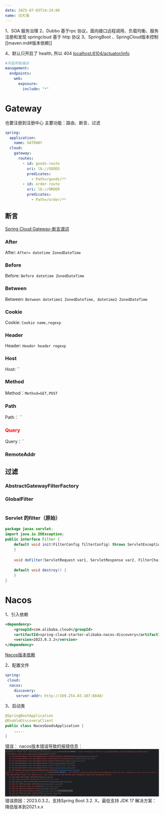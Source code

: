 ```yaml
---
date: 2025-07-03T14:24:00
name: 闫大海
---
```



1、SOA 服务治理
2、Dubbo 基于rpc 协议，面向接口远程调用、负载均衡、服务注册和发现
	springcloud 基于 http 协议
3、SpringBoot 、SpringCloud版本控制
[[maven.md#版本依赖]]



4、默认只开启了 health, 所以 404 
[localhost:6104/actuator/info](http://localhost:6104/actuator/info)
```yml 开启所有端点
#开启所有端点  
management:  
  endpoints:  
    web:  
      exposure:  
        include: "*"
```


# Gateway 
也要注册到注册中心
主要功能：路由、断言、过滤
```yml title="多模块配置"
spring:  
  application:  
    name: GATEWAY  
  cloud:  
    gateway:  
      routes:  
        - id: goods-route  
          uri: lb://GOODS  
          predicates:  
            - Path=/goods/**  
        - id: order-route  
          uri: lb://ORDER  
          predicates:  
            - Path=/order/**
```
## 断言
[Spring Cloud Gateway-断言谓词](https://docs.spring.io/spring-cloud-gateway/docs/3.1.9/reference/html/#the-after-route-predicate-factory)
### After
After: `After= datetime ZonedDateTime`
### Before
Before: `Before datetime ZonedDateTime`
### Between
Between: `Between datetime1 ZonedDateTime, datetime2 ZonedDateTime`
### Cookie
Cookie: `Cookie name,regexp`
### Header
Header:  `Header header regexp`

### Host
Host: ``
### Method
Method：`Method=GET,POST`
### Path
Path： ``
### <font color="#ff0000">Query</font>
Query：``
### RemoteAddr

## 过滤
### AbstractGatewayFilterFactory
### GlobalFilter
```
```

### Servlet 的filter（原始）
```java
package javax.servlet;
import java.io.IOException;
public interface Filter {  
    default void init(FilterConfig filterConfig) throws ServletException {  
    }  
  
    void doFilter(ServletRequest var1, ServletResponse var2, FilterChain var3) throws IOException, ServletException;  
  
    default void destroy() {  
    }  
}
```


# Nacos
1、引入依赖
```xml
<dependency>  
    <groupId>com.alibaba.cloud</groupId>  
    <artifactId>spring-cloud-starter-alibaba-nacos-discovery</artifactId>  
    <version>2023.0.3.2</version>  
</dependency>
```
 [Nacos版本依赖](BigSea/后端/微服务/Nacos.md#版本依赖)
 
2、配置文件
```yml
spring:
 cloud:  
  nacos:  
    discovery:  
     server-addr: http://169.254.83.107:8848/
```

3、启动类
```java
@SpringBootApplication
@EnableDiscoveryClient
public class NacosGoodsApplication {
	.....
}
```



错误：
nacos版本错误导致的报错信息：
![nacos版本错误导致的报错信息](https://raw.githubusercontent.com/ydh1cnn6/pic/master/2025-07-22-202507221738167.png)
错误原因：2023.0.3.2，支持Spring Boot 3.2. X，最低支持 JDK 17
解决方案：降低版本到2021.x.x


